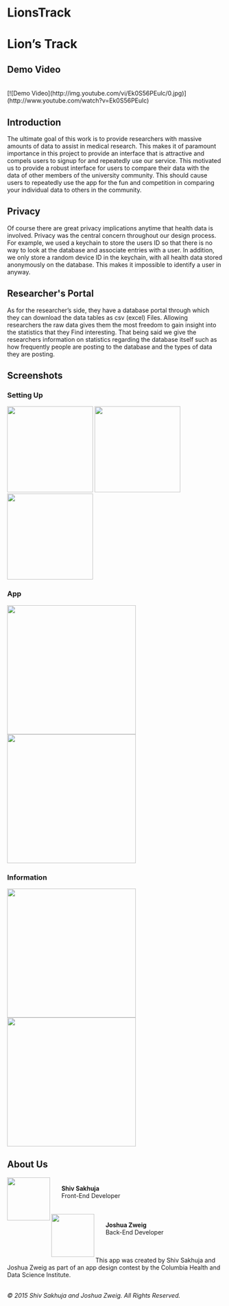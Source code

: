 # LionsTrack

<h1>Lion’s Track</h1>

<h2>Demo Video</h2><br />
[![Demo Video](http://img.youtube.com/vi/Ek0S56PEulc/0.jpg)](http://www.youtube.com/watch?v=Ek0S56PEulc)

<h2>Introduction</h2>
The ultimate goal of this work is to provide researchers with massive amounts of data to assist in medical research.
This makes it of paramount importance in this project to provide an interface that is attractive and compels users to signup for and repeatedly use our service.
This motivated us to provide a robust interface for users to compare their data with the data of other members of the university community. This should cause users to repeatedly use the app for the fun and competition in comparing your individual data to others in the community.

<h2>Privacy</h2>
Of course there are great privacy implications anytime that health data is involved.
Privacy was the central concern throughout our design process.
For example, we used a keychain to store the users ID so that there is no way to look at the database and associate entries with a user.
In addition, we only store a random device ID in the keychain, with all health data stored anonymously on the database.
This makes it impossible to identify a user in anyway.

<h2>Researcher's Portal</h2>
As for the researcher’s side, they have a database portal through which they can download the data tables as csv (excel) Files.
Allowing researchers the raw data gives them the most freedom to gain insight into the statistics that they Find interesting.
That being said we give the researchers information on statistics regarding the database itself such as how frequently people are posting to the database and the types of data they are posting.

<h2>Screenshots</h2>
<h3>Setting Up</h3>
<img src="http://columbia.edu/~ss4757/resources/app-screenshots/lions-track-1.png" width="200px" />
<img src="http://columbia.edu/~ss4757/resources/app-screenshots/lions-track-2.png" width="200px" />
<img src="http://columbia.edu/~ss4757/resources/app-screenshots/lions-track-3.png" width="200px" />
<br />
<h3>App</h3>
<img src="http://columbia.edu/~ss4757/resources/app-screenshots/lions-track-4.png" width="300px" />
<img src="http://columbia.edu/~ss4757/resources/app-screenshots/lions-track-5.png" width="300px" />
<br />
<h3>Information</h3>
<img src="http://columbia.edu/~ss4757/resources/app-screenshots/lions-track-6.png" width="300px" />
<img src="http://columbia.edu/~ss4757/resources/app-screenshots/lions-track-8.png" width="300px" />
<br />

<h2>About Us</h2>
<img src="http://columbia.edu/~ss4757/resources/app-screenshots/shiv-circle.png" width="100px" align="left"/>
<br /> &nbsp; &nbsp; &nbsp; <b>Shiv Sakhuja</b><br />
&nbsp; &nbsp; &nbsp; Front-End Developer
<br /><br /><br />
<img src="http://columbia.edu/~ss4757/resources/app-screenshots/josh-circle.png" width="100px" align="left"/>
<br /> &nbsp; &nbsp; &nbsp; <b>Joshua Zweig</b><br />
&nbsp; &nbsp; &nbsp; Back-End Developer
<br /><br /><br />

This app was created by Shiv Sakhuja and Joshua Zweig as part of an app design contest by the Columbia Health and Data Science Institute.<br /><br />

<i>© 2015 Shiv Sakhuja and Joshua Zweig. All Rights Reserved.</i>
